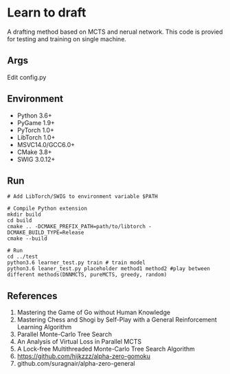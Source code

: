 # Learn to draft
A drafting method based on MCTS and nerual network. This code is provied for testing and training on single machine.

## Args
Edit config.py

## Environment

* Python 3.6+
* PyGame 1.9+
* PyTorch 1.0+
* LibTorch 1.0+
* MSVC14.0/GCC6.0+
* CMake 3.8+
* SWIG 3.0.12+

## Run
```
# Add LibTorch/SWIG to environment variable $PATH

# Compile Python extension
mkdir build
cd build
cmake .. -DCMAKE_PREFIX_PATH=path/to/libtorch -DCMAKE_BUILD_TYPE=Release
cmake --build

# Run
cd ../test
python3.6 learner_test.py train # train model
python3.6 leaner_test.py placeholder method1 method2 #play between different methods(DNNMCTS, pureMCTS, greedy, random)
```


## References
1. Mastering the Game of Go without Human Knowledge
2. Mastering Chess and Shogi by Self-Play with a General Reinforcement Learning Algorithm
3. Parallel Monte-Carlo Tree Search
4. An Analysis of Virtual Loss in Parallel MCTS
5. A Lock-free Multithreaded Monte-Carlo Tree Search Algorithm
6. https://github.com/hijkzzz/alpha-zero-gomoku
7. github.com/suragnair/alpha-zero-general
